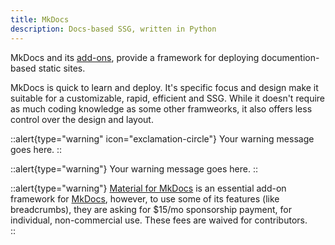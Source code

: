 ```yaml
---
title: MkDocs
description: Docs-based SSG, written in Python
---
```


MkDocs and its [add-ons](../mkdocs/add-ons/index.md), provide a framework for deploying documention-based static sites.  

MkDocs is quick to learn and deploy.  It's specific focus and design make it suitable for a customizable, rapid, efficient and SSG.  While it doesn't require as much coding knowledge as some other framweorks, it also offers less control over the design and layout.

::alert{type="warning" icon="exclamation-circle"}
Your warning message goes here.
::

::alert{type="warning"}
Your warning message goes here.
::

::alert{type="warning"}
[Material for MkDocs](https://squidfunk.github.io/mkdocs-material/ "Official Site") is an essential add-on framework for [MkDocs](https://www.mkdocs.org/ "Official Site"), however, to use some of its features (like breadcrumbs), they are asking for $15/mo sponsorship payment, for individual, non-commercial use. These fees are waived for contributors.  
::